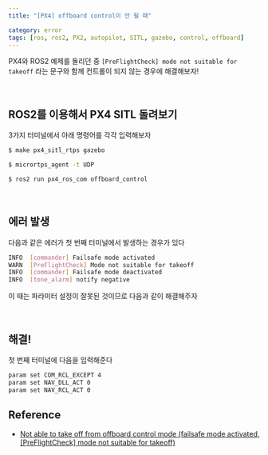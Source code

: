 ```yaml
---
title: "[PX4] offboard control이 안 될 때"

category: error
tags: [ros, ros2, PX2, autopilot, SITL, gazebo, control, offboard]
---
```


PX4와 ROS2 예제를 돌리던 중 `[PreFlightCheck] mode not suitable for takeoff` 라는 문구와 함께 컨트롤이 되지 않는 경우에 해결해보자! <br/>

<br/>

## ROS2를 이용해서 PX4 SITL 돌려보기

3가지 터미널에서 아래 명령어를 각각 입력해보자 <br/>
~~~bash
$ make px4_sitl_rtps gazebo
~~~
~~~bash
$ micrortps_agent -t UDP
~~~
~~~bash
$ ros2 run px4_ros_com offboard_control
~~~

<br/>

## 에러 발생

다음과 같은 에러가 첫 번째 터미널에서 발생하는 경우가 있다 <br/>
~~~bash
INFO  [commander] Failsafe mode activated	
WARN  [PreFlightCheck] Mode not suitable for takeoff
INFO  [commander] Failsafe mode deactivated	
INFO  [tone_alarm] notify negative
~~~

이 때는 파라미터 설정이 잘못된 것이므로 다음과 같이 해결해주자 <br/>

<br/>

## 해결!

첫 번째 터미널에 다음을 입력해준다 <br/>

~~~bash
param set COM_RCL_EXCEPT 4
param set NAV_DLL_ACT 0
param set NAV_RCL_ACT 0
~~~

## Reference
* [Not able to take off from offboard control mode (failsafe mode activated, [PreFlightCheck] mode not suitable for takeoff) ](https://github.com/PX4/PX4-Autopilot/issues/19919)
